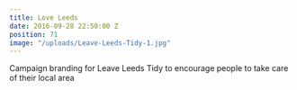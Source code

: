 ```yaml
---
title: Love Leeds
date: 2016-09-28 22:50:00 Z
position: 71
image: "/uploads/Leave-Leeds-Tidy-1.jpg"
---
```


Campaign branding for Leave Leeds Tidy to encourage people to take care of their local area